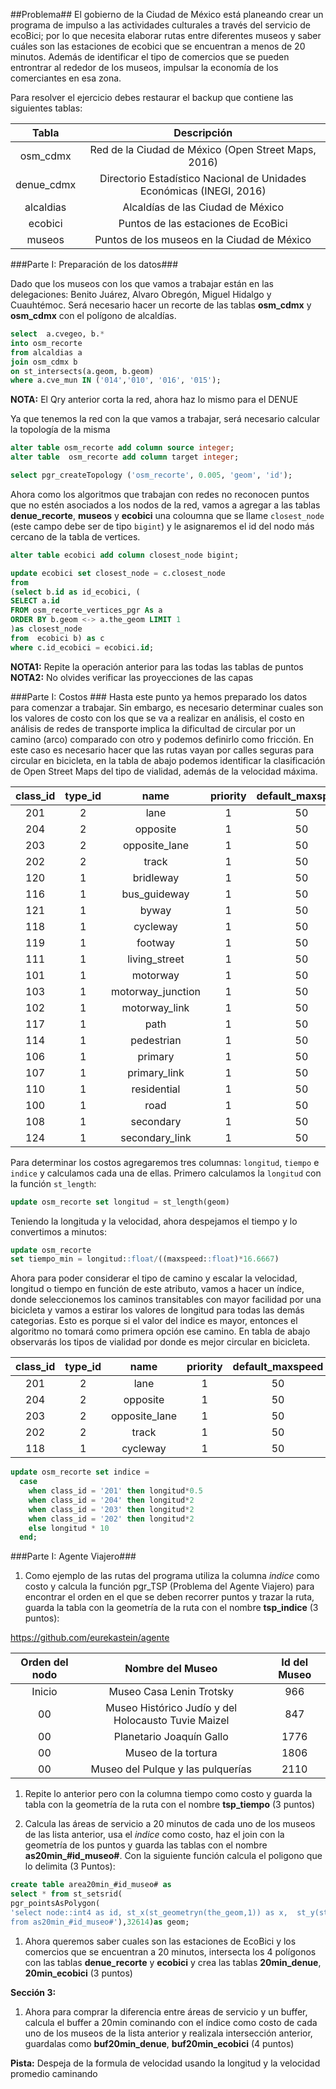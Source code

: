 
##Problema##
El gobierno de la Ciudad de México está planeando crear un programa de impulso a las actividades culturales a través del servicio de ecoBici; por lo que necesita elaborar rutas entre diferentes museos y saber cuáles son las estaciones de ecobici que se encuentran a menos de 20 minutos. Además de identificar el tipo de comercios que se pueden entrontrar al rededor de los museos, impulsar la economía de los comerciantes en esa zona.

Para resolver el ejercicio debes restaurar el backup que contiene las siguientes tablas:

| Tabla |Descripción |
|     :---:    |     :---:      |
| osm_cdmx | Red de la Ciudad de México (Open Street Maps, 2016) |
| denue_cdmx | Directorio Estadístico Nacional de Unidades Económicas (INEGI, 2016) |
| alcaldias | Alcaldías de las Ciudad de México |
| ecobici | Puntos de las estaciones de EcoBici |
| museos | Puntos de los museos en la Ciudad de México |

###Parte I: Preparación de los datos### 

Dado que los museos con los que vamos a trabajar están en las delegaciones: Benito Juárez, Alvaro Obregón, Miguel Hidalgo y Cuauhtémoc. Será necesario hacer un recorte de las tablas **osm_cdmx** y **osm_cdmx** con el polígono de alcaldías. 

```sql
select  a.cvegeo, b.*
into osm_recorte
from alcaldias a
join osm_cdmx b
on st_intersects(a.geom, b.geom)
where a.cve_mun IN ('014','010', '016', '015');
```
__NOTA:__ El Qry anterior corta la red, ahora haz lo mismo para el DENUE

Ya que tenemos la red con la que vamos a trabajar, será necesario calcular la topología de la misma 

```sql
alter table osm_recorte add column source integer;
alter table  osm_recorte add column target integer;

select pgr_createTopology ('osm_recorte', 0.005, 'geom', 'id'); 
```
Ahora como los algoritmos que trabajan con redes no reconocen puntos que no estén asociados a los nodos de la red, vamos a agregar a las tablas **denue_recorte**, **museos** y **ecobici** una coloumna que se llame `closest_node` (este campo debe ser de tipo `bigint`) y le asignaremos el id del nodo más cercano de la tabla de vertices. 

```sql
alter table ecobici add column closest_node bigint;

update ecobici set closest_node = c.closest_node
from  
(select b.id as id_ecobici, (
SELECT a.id
FROM osm_recorte_vertices_pgr As a
ORDER BY b.geom <-> a.the_geom LIMIT 1
)as closest_node
from  ecobici b) as c
where c.id_ecobici = ecobici.id;
```
**NOTA1:** Repite la operación anterior para las todas las tablas de puntos 
**NOTA2:** No olvides verificar las proyecciones de las capas


###Parte I: Costos ### 
Hasta este punto ya hemos preparado los datos para comenzar a trabajar. Sin embargo, es necesario determinar cuales son los valores de costo con los que se va a realizar en análisis, el costo en análisis de redes de transporte implica la dificultad de circular por un camino (arco) comparado con otro y podemos definirlo como fricción. En este caso es necesario hacer que las rutas vayan por calles seguras para circular en bicicleta, en la tabla de abajo podemos identificar la clasificación de Open Street Maps del tipo de vialidad, además de la velocidad máxima. 

|class_id | type_id | name | priority | default_maxspeed|
|  :---:  | :---:   | :---: |     :---:      |    :---:    |   
|201 |       2 | lane              |        1 |               50|
|204 |       2 | opposite          |        1 |               50|
|203 |       2 | opposite_lane     |        1 |               50|
|202 |       2 | track             |        1 |               50|
|120 |       1 | bridleway         |        1 |               50|
|116 |       1 | bus_guideway      |        1 |               50|
|121 |       1 | byway             |        1 |               50|
|118 |       1 | cycleway          |        1 |               50|
|119 |       1 | footway           |        1 |               50|
|111 |       1 | living_street     |        1 |               50|
|101 |       1 | motorway          |        1 |               50|
|103 |       1 | motorway_junction |        1 |               50|
|102 |       1 | motorway_link     |        1 |               50|
|117 |       1 | path              |        1 |               50|
|114 |       1 | pedestrian        |        1 |               50|
|106 |       1 | primary           |        1 |               50|
|107 |       1 | primary_link      |        1 |               50|
|110 |       1 | residential       |        1 |               50|
|100 |       1 | road              |        1 |               50|
|108 |       1 | secondary         |        1 |               50|
|124 |       1 | secondary_link    |        1 |               50|

Para determinar los costos agregaremos tres columnas: `longitud`, `tiempo` e `indice` y calculamos cada una de ellas. Primero calculamos la `longitud` con la función `st_length`: 

```sql
update osm_recorte set longitud = st_length(geom)
```
Teniendo la longituda y la velocidad, ahora despejamos el tiempo y lo convertimos a minutos: 

```sql
update osm_recorte
set tiempo_min = longitud::float/((maxspeed::float)*16.6667) 
```
Ahora para poder considerar el tipo de camino y escalar la velocidad, longitud o tiempo en función de este atributo, vamos a hacer un índice, donde seleccionemos los caminos transitables con mayor facilidad por una bicicleta y vamos a estirar los valores de longitud para todas las demás categorias. Esto es porque si el valor del indice es mayor, entonces el algoritmo no tomará como primera opción ese camino. En tabla de abajo observarás los tipos de vialidad por donde es mejor circular en bicicleta.  

|class_id | type_id | name | priority | default_maxspeed|
|  :---:  | :---:   | :---: |     :---:      |    :---:    |   
|201 |       2 | lane              |        1 |               50|
|204 |       2 | opposite          |        1 |               50|
|203 |       2 | opposite_lane     |        1 |               50|
|202 |       2 | track             |        1 |               50|
|118 |       1 | cycleway          |        1 |               50|


```sql
update osm_recorte set indice =
  case
    when class_id = '201' then longitud*0.5
    when class_id = '204' then longitud*2
    when class_id = '203' then longitud*2
    when class_id = '202' then longitud*2
    else longitud * 10
  end;
```

###Parte I: Agente Viajero### 
1. Como ejemplo de las rutas del programa utiliza la columna _indice_ como costo y calcula la función pgr_TSP (Problema del Agente Viajero) para encontrar el orden en el que se deben recorrer puntos y trazar la ruta, guarda la tabla con la geometría de la ruta con el nombre **tsp_indice** (3 puntos):

https://github.com/eurekastein/agente

| Orden del nodo | Nombre del Museo | Id del Museo |
|     :---:    |     :---:      |     :---:     |
| Inicio | Museo Casa Lenin Trotsky | 966 |
| 00 | Museo Histórico Judío y del Holocausto Tuvie Maizel | 847 |
| 00 | Planetario Joaquín Gallo | 1776 |
| 00 | Museo de la tortura | 1806 |
| 00 | Museo del Pulque y las pulquerías | 2110 |

  1. Repite lo anterior pero con la columna tiempo como costo y guarda la tabla con la geometría de la ruta con el nombre **tsp_tiempo** (3 puntos)

  1. Calcula las áreas de servicio a 20 minutos de cada uno de los museos de las lista anterior, usa el _indice_ como costo, haz el join con la geometría de los puntos y guarda las tablas con el nombre **as20min_#id_museo#**. Con la siguiente función calcula el poligono que lo delimita (3 Puntos): 

```sql
create table area20min_#id_museo# as 
select * from st_setsrid(
pgr_pointsAsPolygon(
'select node::int4 as id, st_x(st_geometryn(the_geom,1)) as x,  st_y(st_geometryn(the_geom,1)) as y 
from as20min_#id_museo#'),32614)as geom;
```
  1. Ahora  queremos saber cuales son las estaciones de EcoBici y los comercios que se encuentran a 20 minutos, intersecta los 4 polígonos con las tablas **denue_recorte** y **ecobici** y crea las tablas **20min_denue**, **20min_ecobici** (3 puntos) 

**Sección 3:** 

1. Ahora para comprar la diferencia entre áreas de servicio y un buffer, calcula el buffer a 20min cominando con el índice como costo de cada uno de los museos de la lista anterior y realizala intersección anterior, guardalas como **buf20min_denue**, **buf20min_ecobici** (4 puntos)

**Pista:** Despeja de la formula de velocidad usando la longitud y la velocidad promedio caminando

  
 

